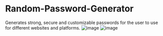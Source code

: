 # Random-Password-Generator
Generates strong, secure and customizable passwords for the  user to use for different websites and platforms.
![image](https://user-images.githubusercontent.com/93937377/200854732-dadfbd30-c39d-44ff-89ff-fd4abcb60ccd.png)
![image](https://user-images.githubusercontent.com/93937377/200855006-79619dea-97a3-4532-81f9-1a985b4388ca.png)
